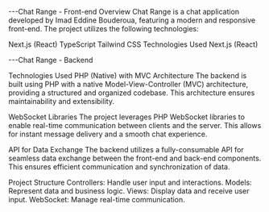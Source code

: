 ---Chat Range - Front-end
Overview
Chat Range is a chat application developed by Imad Eddine Bouderoua, featuring a modern and responsive front-end. The project utilizes the following technologies:

Next.js (React)
TypeScript
Tailwind CSS
Technologies Used
Next.js (React)


---Chat Range - Backend

Technologies Used
PHP (Native) with MVC Architecture
The backend is built using PHP with a native Model-View-Controller (MVC) architecture, providing a structured and organized codebase. This architecture ensures maintainability and extensibility.

WebSocket Libraries
The project leverages PHP WebSocket libraries to enable real-time communication between clients and the server. This allows for instant message delivery and a smooth chat experience.

API for Data Exchange
The backend utilizes a fully-consumable API for seamless data exchange between the front-end and back-end components. This ensures efficient communication and synchronization of data.

Project Structure
Controllers: Handle user input and interactions.
Models: Represent data and business logic.
Views: Display data and receive user input.
WebSocket: Manage real-time communication.
